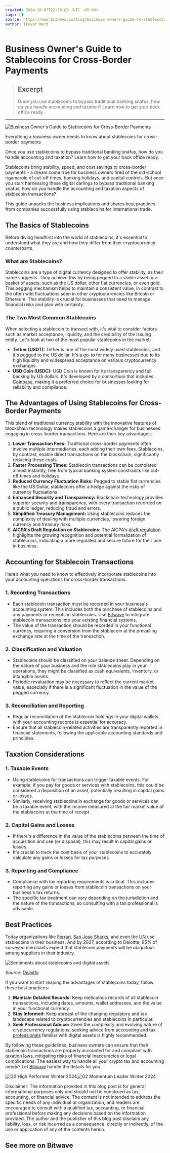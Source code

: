 ```yaml
---
created: 2024-10-07T22:28:09 (UTC -05:00)
tags: []
source: https://www.bitwave.io/blog/business-owners-guide-to-stablecoins-for-cross-border-payments
author: Trevor Ward
---
```


# Business Owner's Guide to Stablecoins for Cross-Border Payments

> ## Excerpt
> Once you use stablecoins to bypass traditional banking snafus, how do you handle accounting and taxation? Learn how to get your back office ready.

---
![Business Owner's Guide to Stablecoins for Cross-Border Payments](https://cdn.prod.website-files.com/64c568d103c4e2da8755c388/65b0db39399333e85877ff87_business-stablecoin-cross-border-payments.webp)

Everything a business owner needs to know about stablecoins for cross-border payments

Once you use stablecoins to bypass traditional banking snafus, how do you handle accounting and taxation? Learn how to get your back office ready.

Stablecoins bring stability, speed, and cost savings to cross-border payments - a dream come true for business owners tired of the old-school rigamarole of cut-off times, banking holidays, and capital controls. But once you start harnessing these digital darlings to bypass traditional banking snafus, how do you handle the accounting and taxation aspects of stablecoin transactions?

This guide unpacks the business implications and shares best practices from companies successfully using stablecoins for international trade.

## The Basics of Stablecoins

Before diving headfirst into the world of stablecoins, it's essential to understand what they are and how they differ from their cryptocurrency counterparts.

### What are Stablecoins?

Stablecoins are a type of digital currency designed to offer stability, as their name suggests. They achieve this by being pegged to a stable asset or a basket of assets, such as the US dollar, other fiat currencies, or even gold. This pegging mechanism helps to maintain a consistent value, in contrast to the often wild fluctuations seen in other cryptocurrencies like Bitcoin or Ethereum. This stability is crucial for businesses that need to manage financial risks and plan with certainty.

### The Two Most Common Stablecoins

When selecting a stablecoin to transact with, it's vital to consider factors such as market acceptance, liquidity, and the credibility of the issuing entity. Let's look at two of the most popular stablecoins in the market:

-   **Tether (USDT):** Tether is one of the most widely used stablecoins, and it's pegged to the US dollar. It's a go-to for many businesses due to its high liquidity and widespread acceptance on various cryptocurrency exchanges.
-   **USD Coin (USDC):** USD Coin is known for its transparency and full backing by US dollars. It's developed by a consortium that includes [Coinbase](https://www.bitwave.io/blog/how-to-download-coinbase-pro-transaction-history-for-taxes), making it a preferred choice for businesses looking for reliability and compliance.

## The Advantages of Using Stablecoins for Cross-Border Payments

This blend of traditional currency stability with the innovative features of blockchain technology makes stablecoins a game-changer for businesses engaging in cross-border transactions. Here are their key advantages:

1.  **Lower Transaction Fees:** Traditional cross-border payments often involve multiple intermediaries, each adding their own fees. Stablecoins, by contrast, enable direct transactions on the blockchain, significantly reducing these costs.
2.  **Faster Processing Times:** Stablecoin transactions can be completed almost instantly, free from typical banking system constraints like cut-off times and holidays.
3.  **Reduced Currency Fluctuation Risks:** Pegged to stable fiat currencies like the US Dollar, stablecoins offer a hedge against the risks of currency fluctuations.
4.  **Enhanced Security and Transparency:** Blockchain technology provides superior security and transparency, with every transaction recorded on a public ledger, reducing fraud and errors.
5.  **Simplified Treasury Management:** Using stablecoins reduces the complexity of dealing with multiple currencies, lowering foreign currency and treasury risks.
6.  **AICPA's Draft Regulation on Stablecoins:** The AICPA's [draft regulation](https://www.aicpa-cima.com/news/article/aicpa-debuts-proposed-reporting-framework-for-issuers-of-stablecoins) highlights the growing recognition and potential formalization of stablecoins, indicating a more regulated and secure future for their use in business.

## Accounting for Stablecoin Transactions

Here’s what you need to know to effectively incorporate stablecoins into your accounting operations for cross-border transactions:

### 1\. Recording Transactions

-   Each stablecoin transaction must be recorded in your business's accounting system. This includes both the purchase of stablecoins and any payments or receipts in stablecoins. Use [Bitwave](https://www.bitwave.io/industries/defi-accounting) to integrate stablecoin transactions into your existing financial systems.
-   The value of the transaction should be recorded in your functional currency, requiring a conversion from the stablecoin at the prevailing exchange rate at the time of the transaction.

### 2\. Classification and Valuation

-   Stablecoins should be classified on your balance sheet. Depending on the nature of your business and the role stablecoins play in your operations, they might be classified as cash equivalents, inventory, or intangible assets.
-   Periodic revaluation may be necessary to reflect the current market value, especially if there is a significant fluctuation in the value of the pegged currency.

### 3\. Reconciliation and Reporting

-   Regular reconciliation of the stablecoin holdings in your digital wallets with your accounting records is essential for accuracy.
-   Ensure that all stablecoin-related activities are transparently reported in financial statements, following the applicable accounting standards and principles.

## Taxation Considerations

### 1\. Taxable Events

-   Using stablecoins for transactions can trigger taxable events. For example, if you pay for goods or services with stablecoins, this could be considered a disposition of an asset, potentially resulting in capital gains or losses.
-   Similarly, receiving stablecoins in exchange for goods or services can be a taxable event, with the income measured at the fair market value of the stablecoins at the time of receipt.

### 2\. Capital Gains and Losses

-   If there's a difference in the value of the stablecoins between the time of acquisition and use (or disposal), this may result in capital gains or losses.
-   It's crucial to track the cost basis of your stablecoins to accurately calculate any gains or losses for tax purposes.

### 3\. Reporting and Compliance

-   Compliance with tax reporting requirements is critical. This includes reporting any gains or losses from stablecoin transactions on your business's tax returns.
-   The specific tax treatment can vary depending on the jurisdiction and the nature of the transactions, so consulting with a tax professional is advisable.

## Best Practices

Today organizations like [Ferrari](https://fortune.com/europe/2023/10/16/cryptocurrency-ferrari-cars-elon-musk-tesla-bitcoin-btc-eth-usdc/), [San Jose Sharks](https://finance.yahoo.com/news/san-jose-sharks-become-first-184400981.html), and even the [UN](https://www.unrefugees.org/news/the-un-refugee-agency-accepts-first-stablecoin-crypto-donation-of-25m-from-binance-charity-to-support-ukraine-efforts/) use stablecoins in their business. And by 2027, according to Deloitte, 85% of surveyed merchants expect that stablecoin payments will be ubiquitous among suppliers in their industry.

![Sentiments about stablecoins and digital assets](https://cdn.prod.website-files.com/64c568d103c4e2da8755c388/65a76339d640607c67c9dd41_snetiments-around-digital-currency.png)

_Source:_ [_Deloitte_](https://www2.deloitte.com/content/dam/Deloitte/us/Documents/technology/us-cons-merchant-getting-ready-for-crypto.pdf)

  
If you want to start reaping the advantages of stablecoins today, follow these best practices:

1.  **Maintain Detailed Records:** Keep meticulous records of all stablecoin transactions, including dates, amounts, wallet addresses, and the value in your functional currency.
2.  **Stay Informed:** Keep abreast of the changing regulatory and tax landscape related to cryptocurrencies and stablecoins in particular.
3.  **Seek Professional Advice:** Given the complexity and evolving nature of cryptocurrency regulations, seeking advice from accounting and tax [professionals](https://www.bitwave.io/partners) familiar with digital assets is highly recommended.

By following these guidelines, business owners can ensure that their stablecoin transactions are properly accounted for and compliant with taxation laws, mitigating risks of financial inaccuracies or legal complications. The easiest way to handle all your crypto tax and accounting needs? Let [Bitwave](https://www.bitwave.io/industries/defi-accounting) handle the details for you.

![G2 High Performer Winter 2024](https://cdn.prod.website-files.com/64c274e4918a55dc56106bc3/6697412cf8279a2fdf6b1271_G2-high-performer-medal.webp)![G2 Momentum Leader Winter 2024](https://cdn.prod.website-files.com/64c274e4918a55dc56106bc3/6697415497b66b7b53a13c90_G2-momentum-leader-medal.webp)

Disclaimer: The information provided in this blog post is for general informational purposes only and should not be construed as tax, accounting, or financial advice. The content is not intended to address the specific needs of any individual or organization, and readers are encouraged to consult with a qualified tax, accounting, or financial professional before making any decisions based on the information provided. The author and the publisher of this blog post disclaim any liability, loss, or risk incurred as a consequence, directly or indirectly, of the use or application of any of the contents herein.

## See more on Bitwave
